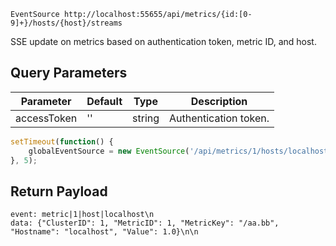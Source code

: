 `EventSource http://localhost:55655/api/metrics/{id:[0-9]+}/hosts/{host}/streams`

SSE update on metrics based on authentication token, metric ID, and host.


## Query Parameters

Parameter | Default | Type | Description
--------- | ------- | ---- | -----------
accessToken | '' | string | Authentication token.

```javascript
setTimeout(function() {
    globalEventSource = new EventSource('/api/metrics/1/hosts/localhost/streams?accessToken=aabbcc');
}, 5);
```

## Return Payload

```
event: metric|1|host|localhost\n
data: {"ClusterID": 1, "MetricID": 1, "MetricKey": "/aa.bb", "Hostname": "localhost", "Value": 1.0}\n\n
```

